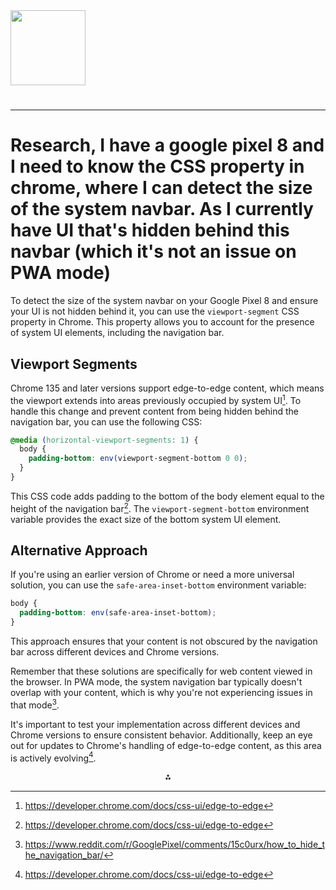 <img src="https://r2cdn.perplexity.ai/pplx-full-logo-primary-dark%402x.png" class="logo" width="120"/>

# 

---

# Research, I have a google pixel 8 and I need to know the CSS property in chrome, where I can detect the size of the system navbar. As I currently have UI that's hidden behind this navbar (which it's not an issue on PWA mode)

To detect the size of the system navbar on your Google Pixel 8 and ensure your UI is not hidden behind it, you can use the `viewport-segment` CSS property in Chrome. This property allows you to account for the presence of system UI elements, including the navigation bar.

## Viewport Segments

Chrome 135 and later versions support edge-to-edge content, which means the viewport extends into areas previously occupied by system UI[^6]. To handle this change and prevent content from being hidden behind the navigation bar, you can use the following CSS:

```css
@media (horizontal-viewport-segments: 1) {
  body {
    padding-bottom: env(viewport-segment-bottom 0 0);
  }
}
```

This CSS code adds padding to the bottom of the body element equal to the height of the navigation bar[^6]. The `viewport-segment-bottom` environment variable provides the exact size of the bottom system UI element.

## Alternative Approach

If you're using an earlier version of Chrome or need a more universal solution, you can use the `safe-area-inset-bottom` environment variable:

```css
body {
  padding-bottom: env(safe-area-inset-bottom);
}
```

This approach ensures that your content is not obscured by the navigation bar across different devices and Chrome versions.

Remember that these solutions are specifically for web content viewed in the browser. In PWA mode, the system navigation bar typically doesn't overlap with your content, which is why you're not experiencing issues in that mode[^4].

It's important to test your implementation across different devices and Chrome versions to ensure consistent behavior. Additionally, keep an eye out for updates to Chrome's handling of edge-to-edge content, as this area is actively evolving[^6].

<div style="text-align: center">⁂</div>

[^1]: https://www.lambdatest.com/blog/css-scale-property/

[^2]: https://stackoverflow.com/questions/15654409/detect-browser-size-and-apply-css-for-every-resolution

[^3]: https://www.androidpolice.com/android-15-problems-solutions/

[^4]: https://www.reddit.com/r/GooglePixel/comments/15c0urx/how_to_hide_the_navigation_bar/

[^5]: https://www.androidheadlines.com/2024/10/android-15-brought-a-swipe-back-gesture-bug-to-the-pixel-8-pro.html

[^6]: https://developer.chrome.com/docs/css-ui/edge-to-edge

[^7]: https://developer.mozilla.org/en-US/docs/Web/CSS/CSSOM_view/Viewport_concepts

[^8]: https://www.youtube.com/watch?v=AiUIDwZFU7Q

[^9]: https://stackoverflow.com/questions/78536072/text-inside-safeareaview-hidden-behind-pixel-8-pro-camera-notch

[^10]: https://blisk.io/devices/details/google-pixel-8

[^11]: https://developer.chrome.com/docs/devtools/css/reference

[^12]: https://www.youtube.com/watch?v=iRF3eJinvXE

[^13]: https://stackoverflow.com/questions/52848856/100vh-height-when-address-bar-is-shown-chrome-mobile

[^14]: https://www.youtube.com/watch?v=75ml4GAjbn8

[^15]: https://developer.android.com/develop/ui/views/layout/immersive

[^16]: https://www.youtube.com/watch?v=5lMAAkIWU9M

[^17]: https://nothing.community/en/d/1693-hide-gesture-navigation-bar

[^18]: https://stackoverflow.com/questions/67154896/creating-navbar-with-css-grid

[^19]: https://stackoverflow.com/questions/27348336/how-to-change-system-navigation-bar-color

[^20]: https://www.youtube.com/watch?v=i96miHefikU

[^21]: https://xdaforums.com/t/remove-navbar-gesture-pill-and-more-for-pixel-6-pro.4357937/page-8

